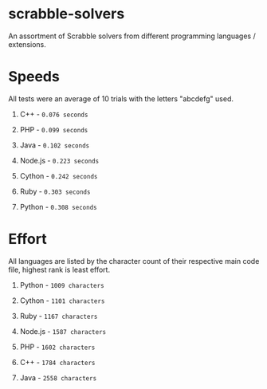 # scrabble-solvers
An assortment of Scrabble solvers from different programming languages / extensions.

# Speeds
All tests were an average of 10 trials with the letters "abcdefg" used.

1. C++ - `0.076 seconds`
  
2. PHP - `0.099 seconds`
  
3. Java - `0.102 seconds`

4. Node.js - `0.223 seconds`

5. Cython - `0.242 seconds`

6. Ruby - `0.303 seconds`

7. Python - `0.308 seconds`

# Effort
All languages are listed by the character count of their respective main code file, highest rank is least effort.

1. Python - `1009 characters`

2. Cython - `1101 characters`

3. Ruby - `1167 characters`

4. Node.js - `1587 characters`

5. PHP - `1602 characters`

6. C++ - `1784 characters`

7. Java - `2558 characters`







